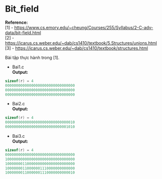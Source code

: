 # Bit_field

**Reference:** </br>
[1] - https://www.cs.emory.edu/~cheung/Courses/255/Syllabus/2-C-adv-data/bit-field.html </br>
[2] - https://icarus.cs.weber.edu/~dab/cs1410/textbook/5.Structures/unions.html </br>
[3] - https://icarus.cs.weber.edu/~dab/cs1410/textbook/structures.html </br>


Bài tập thực hành trong [1].
- Bai1.c </br>
**Output:**
~~~cpp
sizeof(r) = 4
00000000000000000000000000000000
00000000000000000000000000000000
00000000000000000000000000000000
~~~
- Bai2.c </br>
**Output:**
~~~cpp
sizeof(r) = 4
00000000000000000000000000000010
00000000000000000000000000001010
~~~
- Bai3.c </br>
**Output:**
~~~cpp
sizeof(r) = 4
00000000000000000000000000000000
10000000000000000000000000000000
10000000110000000000000000000000
10000000110000001110000000000000
10000000110000001110000000000010
~~~
